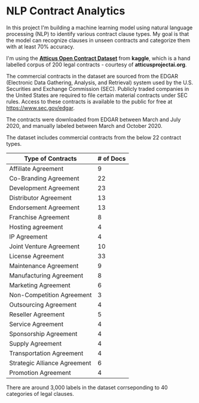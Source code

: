 # NLP Contract Analytics
In this project I'm building a machine learning model using natural language processing (NLP) to identify various contract clause types. My goal is that the model can recognize clauses in unseen contracts and categorize them with at least 70% accuracy.



I'm using the [**Atticus Open Contract Dataset**](https://www.kaggle.com/konradb/atticus-open-contract-dataset-aok-beta) from **kaggle**, which is a hand labelled corpus of 200 legal contracts - courtesy of **atticusprojectai.org**. 

The commercial contracts in the dataset are  sourced from the EDGAR (Electronic Data Gathering, Analysis, and Retrieval) system used by the U.S. Securities and Exchange Commission (SEC). Publicly traded companies in the United States are required to file certain material contracts under SEC rules. Access to these contracts is available to the public for free at https://www.sec.gov/edgar.

The contracts were downloaded from EDGAR between March and July 2020, and manually labeled between March and October 2020.

[^1]: source: Datasheet for Atticus Open Contract Dataset (AOK) (beta).pdf



The dataset includes commercial contracts from the below 22 contract types.

| Type of Contracts            | # of Docs |
| ---------------------------- | --------- |
| Affiliate Agreement          | 9         |
| Co-Branding Agreement        | 22        |
| Development Agreement        | 23        |
| Distributor Agreement        | 13        |
| Endorsement Agreement        | 13        |
| Franchise Agreement          | 8         |
| Hosting agreement            | 4         |
| IP Agreement                 | 4         |
| Joint Venture Agreement      | 10        |
| License Agreement            | 33        |
| Maintenance Agreement        | 9         |
| Manufacturing Agreement      | 8         |
| Marketing Agreement          | 6         |
| Non-Competition Agreement    | 3         |
| Outsourcing Agreement        | 4         |
| Reseller Agreement           | 5         |
| Service Agreement            | 4         |
| Sponsorship Agreement        | 4         |
| Supply Agreement             | 4         |
| Transportation Agreement     | 4         |
| Strategic Alliance Agreement | 6         |
| Promotion Agreement          | 4         |



There are around 3,000 labels in the dataset corrseponding to 40 categories of legal clauses.







